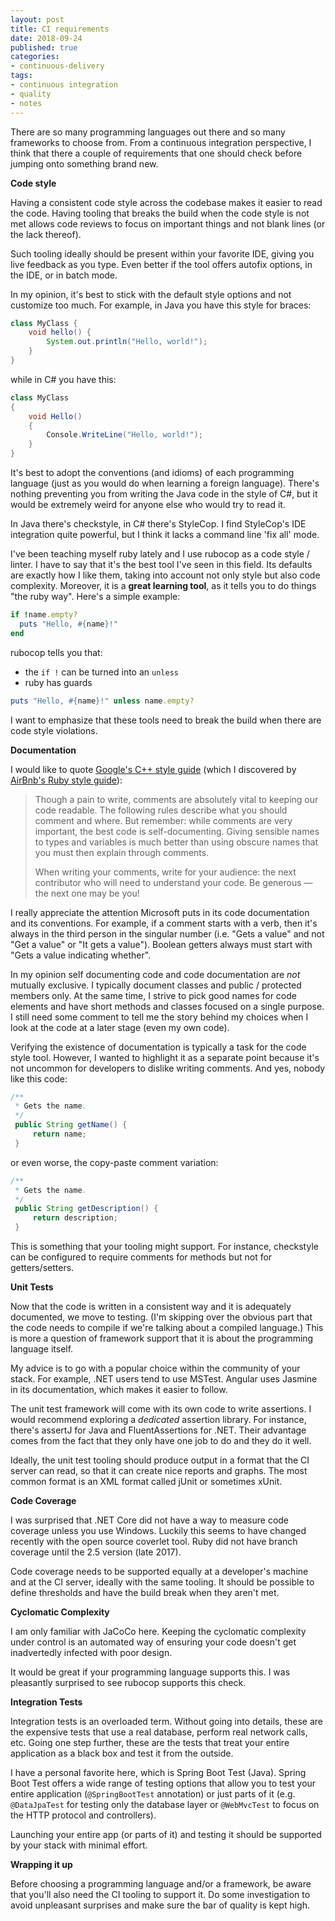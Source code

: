 ```yaml
---
layout: post
title: CI requirements
date: 2018-09-24
published: true
categories:
- continuous-delivery
tags:
- continuous integration
- quality
- notes
---
```


There are so many programming languages out there and so many
frameworks to choose from. From a continuous integration
perspective, I think that there a couple of requirements that
one should check before jumping onto something brand new.

**Code style**

Having a consistent code style across the codebase makes it
easier to read the code. Having tooling that breaks the build
when the code style is not met allows code reviews to focus
on important things and not blank lines (or the lack thereof).

Such tooling ideally should be present within your favorite IDE,
giving you live feedback as you type. Even better if the tool
offers autofix options, in the IDE, or in batch mode.

In my opinion, it's best to stick with the default style options
and not customize too much. For example, in Java you have
this style for braces:

```java
class MyClass {
    void hello() {
        System.out.println("Hello, world!");
    }
}
```

while in C# you have this:

```cs
class MyClass
{
    void Hello()
    {
        Console.WriteLine("Hello, world!");
    }
}
```

It's best to adopt the conventions (and idioms) of each
programming language (just as you would do when learning a
foreign language). There's nothing preventing you from
writing the Java code in the style of C#, but it would be
extremely weird for anyone else who would try to read it.

In Java there's checkstyle, in C# there's StyleCop. I find
StyleCop's IDE integration quite powerful, but I think it lacks
a command line 'fix all' mode.

I've been teaching myself ruby lately and I use rubocop as a
code style / linter. I have to say that it's the best tool I've
seen in this field. Its defaults are exactly how I like them,
taking into account not only style but also code complexity.
Moreover, it is a **great learning tool**, as it tells you to do
things "the ruby way". Here's a simple example:

```ruby
if !name.empty?
  puts "Hello, #{name}!"
end
```

rubocop tells you that:

- the `if !` can be turned into an `unless`
- ruby has guards

```ruby
puts "Hello, #{name}!" unless name.empty?
```

I want to emphasize that these tools need to break the
build when there are code style violations.

**Documentation**

I would like to quote [Google's C++ style guide](https://google.github.io/styleguide/cppguide.html#Comments) (which I
discovered by [AirBnb's Ruby style guide](https://github.com/airbnb/ruby#commenting)):

> Though a pain to write, comments are absolutely vital to keeping our code readable. The following rules describe what you should comment and where. But remember: while comments are very important, the best code is self-documenting. Giving sensible names to types and variables is much better than using obscure names that you must then explain through comments.
>
> When writing your comments, write for your audience: the next contributor who will need to understand your code. Be generous — the next one may be you!

I really appreciate the attention Microsoft
puts in its code documentation and its conventions. For example,
if a comment starts with a verb, then it's always in the third
person in the singular number (i.e. "Gets a value" and not "Get
a value" or "It gets a value"). Boolean getters always must
start with "Gets a value indicating whether".

In my opinion self documenting code and code documentation are
_not_ mutually exclusive. I typically document classes and
public / protected members only. At the same time, I strive
to pick good names for code elements and have short methods
and classes focused on a single purpose. I still need some
comment to tell me the story behind my choices when I look
at the code at a later stage (even my own code).

Verifying the existence of documentation is typically a task
for the code style tool. However, I wanted to highlight it as
a separate point because it's not uncommon for developers
to dislike writing comments. And yes, nobody like this code:

```java
/**
 * Gets the name.
 */
 public String getName() {
     return name;
 }
```

or even worse, the copy-paste comment variation:

```java
/**
 * Gets the name.
 */
 public String getDescription() {
     return description;
 }
```

This is something that your tooling might support. For
instance, checkstyle can be configured to require
comments for methods but not for getters/setters.

**Unit Tests**

Now that the code is written in a consistent way and it
is adequately documented, we move to testing. (I'm skipping
over the obvious part that the code needs to compile if
we're talking about a compiled language.) This is more a
question of framework support that it is about the programming
language itself.

My advice is to go with a popular choice within the community
of your stack. For example, .NET users tend to use MSTest.
Angular uses Jasmine in its documentation, which makes it
easier to follow.

The unit test framework will come with its own code to write
assertions. I would recommend exploring a _dedicated_ assertion
library. For instance, there's assertJ for Java and
FluentAssertions for .NET. Their advantage comes from the fact
that they only have one job to do and they do it well.

Ideally, the unit test tooling should produce output in
a format that the CI server can read, so that it can create
nice reports and graphs. The most common format is an XML format
called jUnit or sometimes xUnit.

**Code Coverage**

I was surprised that .NET Core did not have a way to measure
code coverage unless you use Windows. Luckily this seems to
have changed recently with the open source coverlet tool.
Ruby did not have branch coverage until the 2.5
version (late 2017).

Code coverage needs to be supported equally at a developer's
machine and at the CI server, ideally with the same tooling. It
should be possible to define thresholds and have the build
break when they aren't met.

**Cyclomatic Complexity**

I am only familiar with JaCoCo here. Keeping the cyclomatic
complexity under control is an automated way of ensuring
your code doesn't get inadvertedly infected with poor design.

It would be great if your programming language supports this. I
was pleasantly surprised to see rubocop supports this check.

**Integration Tests**

Integration tests is an overloaded term. Without going into
details, these are the expensive tests that use a real
database, perform real network calls, etc. Going one step
further, these are the tests that treat your entire application
as a black box and test it from the outside.

I have a personal favorite here, which is Spring Boot Test
(Java). Spring Boot Test offers a wide range of testing options
that allow you to test your entire application
(`@SpringBootTest` annotation) or just parts of it
(e.g. `@DataJpaTest` for testing only the database layer or
`@WebMvcTest` to focus on the HTTP protocol and controllers).

Launching your entire app (or parts of it) and testing it
should be supported by your stack with minimal effort.

**Wrapping it up**

Before choosing a programming language and/or a framework,
be aware that you'll also need the CI tooling to support it.
Do some investigation to avoid unpleasant surprises and make
sure the bar of quality is kept high.
